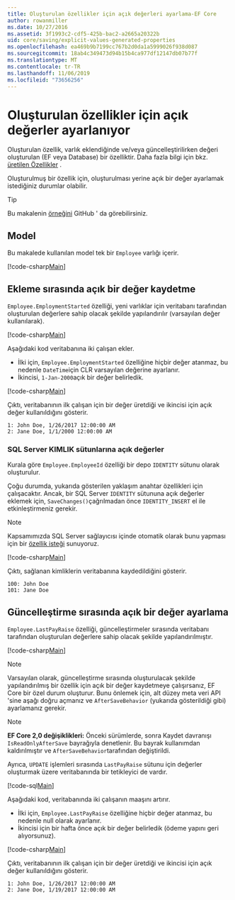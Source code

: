 ```yaml
---
title: Oluşturulan özellikler için açık değerleri ayarlama-EF Core
author: rowanmiller
ms.date: 10/27/2016
ms.assetid: 3f1993c2-cdf5-425b-bac2-a2665a20322b
uid: core/saving/explicit-values-generated-properties
ms.openlocfilehash: ea469b9b7199cc767b2d0da1a5999026f938d087
ms.sourcegitcommit: 18ab4c349473d94b15b4ca977df12147db07b77f
ms.translationtype: MT
ms.contentlocale: tr-TR
ms.lasthandoff: 11/06/2019
ms.locfileid: "73656256"
---
```

# <a name="setting-explicit-values-for-generated-properties"></a>Oluşturulan özellikler için açık değerler ayarlanıyor

Oluşturulan özellik, varlık eklendiğinde ve/veya güncelleştirilirken değeri oluşturulan (EF veya Database) bir özelliktir. Daha fazla bilgi için bkz. [üretilen Özellikler](../modeling/generated-properties.md) .

Oluşturulmuş bir özellik için, oluşturulması yerine açık bir değer ayarlamak istediğiniz durumlar olabilir.

> [!TIP]  
> Bu makalenin [örneğini](https://github.com/aspnet/EntityFramework.Docs/tree/master/samples/core/Saving/ExplicitValuesGenerateProperties/) GitHub ' da görebilirsiniz.

## <a name="the-model"></a>Model

Bu makalede kullanılan model tek bir `Employee` varlığı içerir.

[!code-csharp[Main](../../../samples/core/Saving/ExplicitValuesGenerateProperties/Employee.cs#Sample)]

## <a name="saving-an-explicit-value-during-add"></a>Ekleme sırasında açık bir değer kaydetme

`Employee.EmploymentStarted` özelliği, yeni varlıklar için veritabanı tarafından oluşturulan değerlere sahip olacak şekilde yapılandırılır (varsayılan değer kullanılarak).

[!code-csharp[Main](../../../samples/core/Saving/ExplicitValuesGenerateProperties/EmployeeContext.cs#EmploymentStarted)]

Aşağıdaki kod veritabanına iki çalışan ekler.

* İlki için, `Employee.EmploymentStarted` özelliğine hiçbir değer atanmaz, bu nedenle `DateTime`için CLR varsayılan değerine ayarlanır.
* İkincisi, `1-Jan-2000`açık bir değer belirledik.

[!code-csharp[Main](../../../samples/core/Saving/ExplicitValuesGenerateProperties/Sample.cs#EmploymentStarted)]

Çıktı, veritabanının ilk çalışan için bir değer üretdiği ve ikincisi için açık değer kullanıldığını gösterir.

``` Console
1: John Doe, 1/26/2017 12:00:00 AM
2: Jane Doe, 1/1/2000 12:00:00 AM
```

### <a name="explicit-values-into-sql-server-identity-columns"></a>SQL Server KIMLIK sütunlarına açık değerler

Kurala göre `Employee.EmployeeId` özelliği bir depo `IDENTITY` sütunu olarak oluşturulur.

Çoğu durumda, yukarıda gösterilen yaklaşım anahtar özellikleri için çalışacaktır. Ancak, bir SQL Server `IDENTITY` sütununa açık değerler eklemek için, `SaveChanges()`çağrılmadan önce `IDENTITY_INSERT` el ile etkinleştirmeniz gerekir.

> [!NOTE]  
> Kapsamımızda SQL Server sağlayıcısı içinde otomatik olarak bunu yapması için bir [özellik isteği](https://github.com/aspnet/EntityFramework/issues/703) sunuyoruz.

[!code-csharp[Main](../../../samples/core/Saving/ExplicitValuesGenerateProperties/Sample.cs#EmployeeId)]

Çıktı, sağlanan kimliklerin veritabanına kaydedildiğini gösterir.

``` Console
100: John Doe
101: Jane Doe
```

## <a name="setting-an-explicit-value-during-update"></a>Güncelleştirme sırasında açık bir değer ayarlama

`Employee.LastPayRaise` özelliği, güncelleştirmeler sırasında veritabanı tarafından oluşturulan değerlere sahip olacak şekilde yapılandırılmıştır.

[!code-csharp[Main](../../../samples/core/Saving/ExplicitValuesGenerateProperties/EmployeeContext.cs#LastPayRaise)]

> [!NOTE]  
> Varsayılan olarak, güncelleştirme sırasında oluşturulacak şekilde yapılandırılmış bir özellik için açık bir değer kaydetmeye çalışırsanız, EF Core bir özel durum oluşturur. Bunu önlemek için, alt düzey meta veri API 'sine aşağı doğru açmanız ve `AfterSaveBehavior` (yukarıda gösterildiği gibi) ayarlamanız gerekir.

> [!NOTE]  
> **EF Core 2,0 değişiklikleri:** Önceki sürümlerde, sonra Kaydet davranışı `IsReadOnlyAfterSave` bayrağıyla denetlenir. Bu bayrak kullanımdan kaldırılmıştır ve `AfterSaveBehavior`tarafından değiştirildi.

Ayrıca, `UPDATE` işlemleri sırasında `LastPayRaise` sütunu için değerler oluşturmak üzere veritabanında bir tetikleyici de vardır.

[!code-sql[Main](../../../samples/core/Saving/ExplicitValuesGenerateProperties/employee_UPDATE.sql)]

Aşağıdaki kod, veritabanında iki çalışanın maaşını artırır.

* İlki için, `Employee.LastPayRaise` özelliğine hiçbir değer atanmaz, bu nedenle null olarak ayarlanır.
* İkincisi için bir hafta önce açık bir değer belirledik (ödeme yapını geri alıyorsunuz).

[!code-csharp[Main](../../../samples/core/Saving/ExplicitValuesGenerateProperties/Sample.cs#LastPayRaise)]

Çıktı, veritabanının ilk çalışan için bir değer üretdiği ve ikincisi için açık değer kullanıldığını gösterir.

``` Console
1: John Doe, 1/26/2017 12:00:00 AM
2: Jane Doe, 1/19/2017 12:00:00 AM
```
